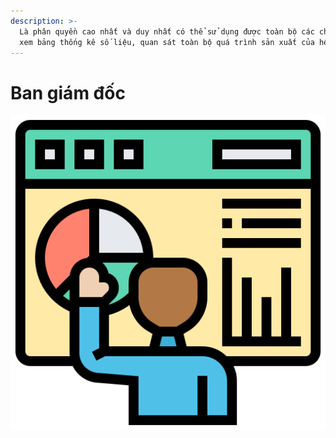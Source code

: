 ```yaml
---
description: >-
  Là phân quyền cao nhất và duy nhất có thể sử dụng được toàn bộ các chức năng,
  xem bảng thống kê số liệu, quan sát toàn bộ quá trình sản xuất của hệ thống.
---
```


# Ban giám đốc

![](../.gitbook/assets/touch-screen.png)


